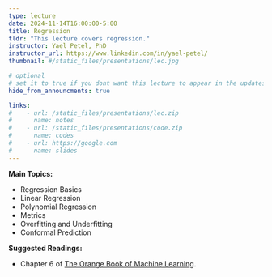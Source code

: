 ```yaml
---
type: lecture
date: 2024-11-14T16:00:00-5:00
title: Regression
tldr: "This lecture covers regression."
instructor: Yael Petel, PhD
instructor_url: https://www.linkedin.com/in/yael-petel/
thumbnail: #/static_files/presentations/lec.jpg

# optional
# set it to true if you dont want this lecture to appear in the updates section
hide_from_announcments: true

links: 
#    - url: /static_files/presentations/lec.zip
#      name: notes
#    - url: /static_files/presentations/code.zip
#      name: codes
#    - url: https://google.com
#      name: slides
---
```

**Main Topics:**
- Regression Basics
- Linear Regression
- Polynomial Regression
- Metrics
- Overfitting and Underfitting
- Conformal Prediction

**Suggested Readings:**
- Chapter 6 of [The Orange Book of Machine Learning](https://leanpub.com/TOBoML).